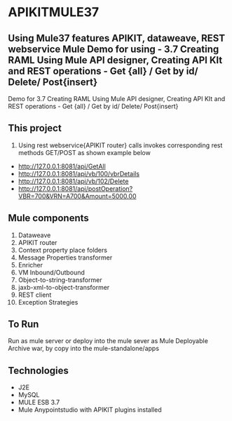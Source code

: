 # APIKITMULE37
Using Mule37 features APIKIT, dataweave, REST webservice
Mule Demo for using - 3.7 Creating RAML Using Mule API designer,  Creating API KIt and REST operations - Get {all} / Get by id/ Delete/ Post{insert}
--------------
Demo for 3.7 Creating RAML Using Mule API designer,  Creating API KIt and REST operations - Get {all} / Get by id/ Delete/ Post{insert}


This project 
---------
1.	Using rest webservice{APIKIT router} calls invokes corresponding rest methods GET/POST as shown example below

- http://127.0.0.1:8081/api/GetAll
- http://127.0.0.1:8081/api/vb/100/vbrDetails
- http://127.0.0.1:8081/api/vb/102/Delete
- http://127.0.0.1:8081/api/postOperation?VBR=700&VRN=A700&Amount=5000.00


Mule components
---------
1.	Dataweave
2.  APIKIT router
3.	Context property place folders
4.	Message Properties transformer
5.	Enricher
6.	VM Inbound/Outbound
7.	Object-to-string-transformer
8.	jaxb-xml-to-object-transformer
9.	REST client
10.  Exception Strategies



To Run
-------
Run as mule server or deploy into the mule sever as Mule Deployable Archive war,  by copy into the mule-standalone/apps


Technologies
---------
- J2E
- MySQL
- MULE ESB 3.7
- Mule Anypointstudio with APIKIT plugins installed
